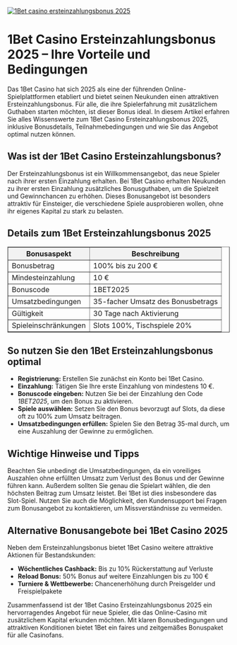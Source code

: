 [![1Bet casino ersteinzahlungsbonus 2025](https://123-caf.pages.dev/gitsignup.png)](https://vrmoo.ru/Bt82HjjY)

<h1>1Bet Casino Ersteinzahlungsbonus 2025 – Ihre Vorteile und Bedingungen</h1>  <p>Das 1Bet Casino hat sich 2025 als eine der führenden Online-Spielplattformen etabliert und bietet seinen Neukunden einen attraktiven Ersteinzahlungsbonus. Für alle, die ihre Spielerfahrung mit zusätzlichem Guthaben starten möchten, ist dieser Bonus ideal. In diesem Artikel erfahren Sie alles Wissenswerte zum 1Bet Casino Ersteinzahlungsbonus 2025, inklusive Bonusdetails, Teilnahmebedingungen und wie Sie das Angebot optimal nutzen können.</p>  <h2>Was ist der 1Bet Casino Ersteinzahlungsbonus?</h2>  <p>Der Ersteinzahlungsbonus ist ein Willkommensangebot, das neue Spieler nach ihrer ersten Einzahlung erhalten. Bei 1Bet Casino erhalten Neukunden zu ihrer ersten Einzahlung zusätzliches Bonusguthaben, um die Spielzeit und Gewinnchancen zu erhöhen. Dieses Bonusangebot ist besonders attraktiv für Einsteiger, die verschiedene Spiele ausprobieren wollen, ohne ihr eigenes Kapital zu stark zu belasten.</p>  <h2>Details zum 1Bet Ersteinzahlungsbonus 2025</h2>  <table border="1" cellspacing="0" cellpadding="8" style="border-collapse: collapse; width: 100%; max-width: 600px;">   <thead>     <tr style="background-color: #f2f2f2;">       <th>Bonusaspekt</th>       <th>Beschreibung</th>     </tr>   </thead>   <tbody>     <tr>       <td>Bonusbetrag</td>       <td>100% bis zu 200 €</td>     </tr>     <tr>       <td>Mindesteinzahlung</td>       <td>10 €</td>     </tr>     <tr>       <td>Bonuscode</td>       <td>1BET2025</td>     </tr>     <tr>       <td>Umsatzbedingungen</td>       <td>35-facher Umsatz des Bonusbetrags</td>     </tr>     <tr>       <td>Gültigkeit</td>       <td>30 Tage nach Aktivierung</td>     </tr>     <tr>       <td>Spieleinschränkungen</td>       <td>Slots 100%, Tischspiele 20%</td>     </tr>   </tbody> </table>  <h2>So nutzen Sie den 1Bet Ersteinzahlungsbonus optimal</h2>  <ul>   <li><strong>Registrierung:</strong> Erstellen Sie zunächst ein Konto bei 1Bet Casino.</li>   <li><strong>Einzahlung:</strong> Tätigen Sie Ihre erste Einzahlung von mindestens 10 €.</li>   <li><strong>Bonuscode eingeben:</strong> Nutzen Sie bei der Einzahlung den Code <em>1BET2025</em>, um den Bonus zu aktivieren.</li>   <li><strong>Spiele auswählen:</strong> Setzen Sie den Bonus bevorzugt auf Slots, da diese oft zu 100% zum Umsatz beitragen.</li>   <li><strong>Umsatzbedingungen erfüllen:</strong> Spielen Sie den Betrag 35-mal durch, um eine Auszahlung der Gewinne zu ermöglichen.</li> </ul>  <h2>Wichtige Hinweise und Tipps</h2>  <p>Beachten Sie unbedingt die Umsatzbedingungen, da ein voreiliges Auszahlen ohne erfüllten Umsatz zum Verlust des Bonus und der Gewinne führen kann. Außerdem sollten Sie genau die Spielart wählen, die den höchsten Beitrag zum Umsatz leistet. Bei 1Bet ist dies insbesondere das Slot-Spiel. Nutzen Sie auch die Möglichkeit, den Kundensupport bei Fragen zum Bonusangebot zu kontaktieren, um Missverständnisse zu vermeiden.</p>  <h2>Alternative Bonusangebote bei 1Bet Casino 2025</h2>  <p>Neben dem Ersteinzahlungsbonus bietet 1Bet Casino weitere attraktive Aktionen für Bestandskunden:</p>  <ul>   <li><strong>Wöchentliches Cashback:</strong> Bis zu 10% Rückerstattung auf Verluste</li>   <li><strong>Reload Bonus:</strong> 50% Bonus auf weitere Einzahlungen bis zu 100 €</li>   <li><strong>Turniere & Wettbewerbe:</strong> Chancenerhöhung durch Preisgelder und Freispielpakete</li> </ul>  <p>Zusammenfassend ist der 1Bet Casino Ersteinzahlungsbonus 2025 ein hervorragendes Angebot für neue Spieler, die das Online-Casino mit zusätzlichem Kapital erkunden möchten. Mit klaren Bonusbedingungen und attraktiven Konditionen bietet 1Bet ein faires und zeitgemäßes Bonuspaket für alle Casinofans.</p>
